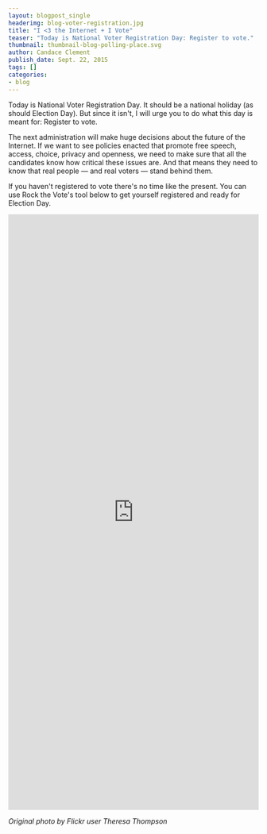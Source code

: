 ```yaml
---
layout: blogpost_single
headerimg: blog-voter-registration.jpg
title: "I <3 the Internet + I Vote"
teaser: "Today is National Voter Registration Day: Register to vote."
thumbnail: thumbnail-blog-polling-place.svg
author: Candace Clement
publish_date: Sept. 22, 2015
tags: []
categories:
- blog
---
```

Today is National Voter Registration Day. It should be a national holiday (as should Election Day). But since it isn't, I will urge you to do what this day is meant for: Register to vote. 

The next administration will make huge decisions about the future of the Internet. If we want to see policies enacted that promote free speech, access, choice, privacy and openness, we need to make sure that all the candidates know how critical these issues are. And that means they need to know that real people &mdash; and real voters &mdash; stand behind them. 

If you haven't registered to vote there's no time like the present. You can use Rock the Vote's tool below to get yourself registered and ready for Election Day. 

<iframe src="https://register.rockthevote.com/?partner=30141&source=iframe" width="100%" height="1200" marginheight="0" frameborder="0"></iframe>

<em>Original photo by Flickr user Theresa Thompson</em>
